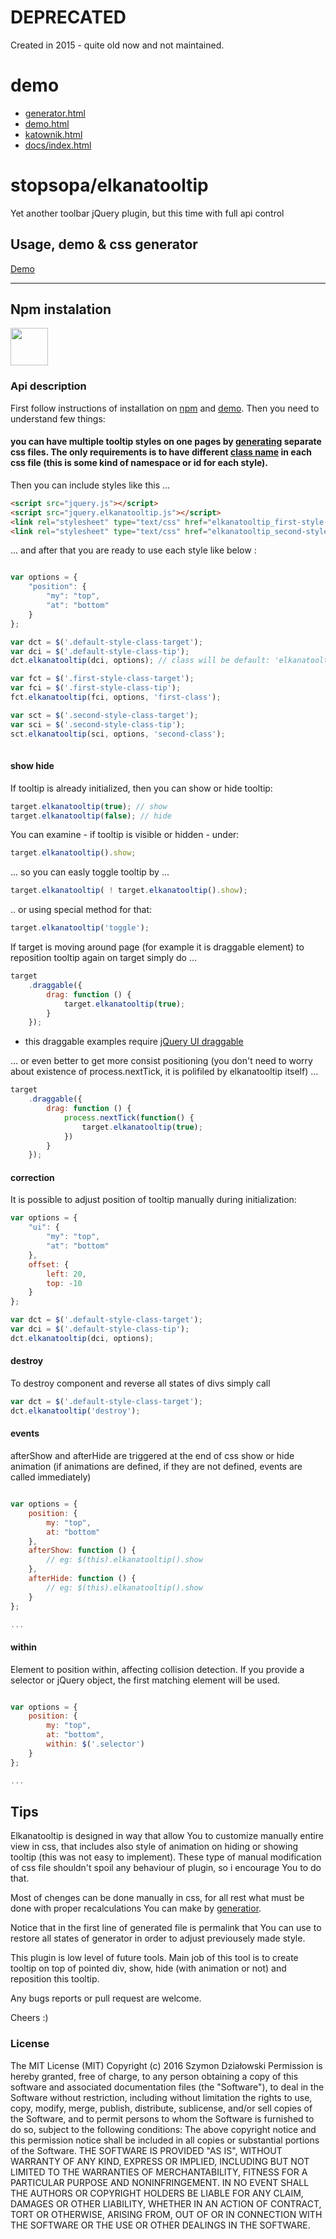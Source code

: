 # DEPRECATED
Created in 2015 - quite old now and not maintained.

# demo
- [generator.html](http://stopsopa.github.io/elkanatooltip/generator.html)
- [demo.html](http://stopsopa.github.io/elkanatooltip/demo.html)
- [katownik.html](http://stopsopa.github.io/elkanatooltip/katownik.html)
- [docs/index.html](http://stopsopa.github.io/elkanatooltip/docs/index.html)

# stopsopa/elkanatooltip

Yet another toolbar jQuery plugin, but this time with full api control 

## Usage, demo & css generator

  [Demo](http://stopsopa.github.io/submod/elkanatooltip/demo.html)

***

## Npm instalation 

<a href="https://www.npmjs.com/package/elkanatooltip">
<img width="60" src="https://www.npmjs.com/static/images/npm-logo.svg">
</a>



### Api description

First follow instructions of installation on [npm](https://www.npmjs.com/package/elkanatooltip) and [demo](http://stopsopa.github.io/submod/elkanatooltip/demo.html).
Then you need to understand few things:


#### you can have multiple tooltip styles on one pages by [generating](http://stopsopa.github.io/submod/elkanatooltip/generator.html) separate css files. The only requirements is to have different [class name](http://stopsopa.github.io/submod/elkanatooltip/generator.html?tour=.controls%20tr:first%20input) in each css file (this is some kind of namespace or id for each style). 
Then you can include styles like this ...


  
```html
<script src="jquery.js"></script>
<script src="jquery.elkanatooltip.js"></script>
<link rel="stylesheet" type="text/css" href="elkanatooltip_first-style-class.css" />
<link rel="stylesheet" type="text/css" href="elkanatooltip_second-style-class.css" />        
```  

... and after that you are ready to use each style like below :


```javascript

var options = {
    "position": {
        "my": "top",
        "at": "bottom"
    }
};

var dct = $('.default-style-class-target');
var dci = $('.default-style-class-tip');
dct.elkanatooltip(dci, options); // class will be default: 'elkanatooltip'

var fct = $('.first-style-class-target');
var fci = $('.first-style-class-tip');
fct.elkanatooltip(fci, options, 'first-class'); 

var sct = $('.second-style-class-target');
var sci = $('.second-style-class-tip');
sct.elkanatooltip(sci, options, 'second-class'); 
    
```  

#### show hide

If tooltip is already initialized, then you can show or hide tooltip:

```javascript
target.elkanatooltip(true); // show
target.elkanatooltip(false); // hide    
```  

You can examine - if tooltip is visible or hidden - under:
 
```javascript
target.elkanatooltip().show;    
```  

... so you can easly toggle tooltip by ...
 
```javascript
target.elkanatooltip( ! target.elkanatooltip().show);   
```  

.. or using special method for that:
 
```javascript
target.elkanatooltip('toggle');   
```  


If target is moving around page (for example it is draggable element) to reposition tooltip again on target simply do ...


```javascript
target
    .draggable({ 
        drag: function () { 
            target.elkanatooltip(true);
        }
    });
```  

* this draggable examples require [jQuery UI draggable](//jqueryui.com/draggable/)

... or even better to get more consist positioning (you don't need to worry about existence of process.nextTick, it is polifiled by elkanatooltip itself) ...

```javascript
target
    .draggable({ 
        drag: function () {                        
            process.nextTick(function() {
                target.elkanatooltip(true);
            })
        }
    });
```  
 

#### correction

It is possible to adjust position of tooltip manually during initialization:



```javascript
var options = {
    "ui": {
        "my": "top",
        "at": "bottom"
    },
    offset: {
        left: 20,
        top: -10
    }
};

var dct = $('.default-style-class-target');
var dci = $('.default-style-class-tip');
dct.elkanatooltip(dci, options);

```  

#### destroy

To destroy component and reverse all states of divs simply call 


```javascript
var dct = $('.default-style-class-target');
dct.elkanatooltip('destroy');

```  

#### events 

afterShow and afterHide are triggered at the end of css show or hide animation (if animations are defined, if they are not defined, events are called immediately)

```javascript

var options = {
    position: {
        my: "top",
        at: "bottom"
    },
    afterShow: function () {
        // eg: $(this).elkanatooltip().show
    },
    afterHide: function () {
        // eg: $(this).elkanatooltip().show
    }
};

...

``` 

#### within 

Element to position within, affecting collision detection. If you provide a selector or jQuery object, the first matching element will be used.

```javascript

var options = {
    position: {
        my: "top",
        at: "bottom",
        within: $('.selector')
    }
};

...

``` 

 
## Tips
 
Elkanatooltip is designed in way that allow You to customize manually entire view in css, that includes also style of animation on hiding or showing tooltip (this was not easy to implement). These type of manual modification of css file shouldn't spoil any behaviour of plugin, so i encourage You to do that.

Most of chenges can be done manually in css, for all rest what must be done with proper recalculations You can make by [generatior](http://stopsopa.github.io/submod/elkanatooltip/generator.html).

Notice that in the first line of generated file is permalink that You can use to restore all states of generator in order to adjust previousely made style.
 
This plugin is low level of future tools. Main job of this tool is to create tooltip on top of pointed div, show, hide (with animation or not) and reposition this tooltip. 

Any bugs reports or pull request are welcome.

Cheers :)


### License

The MIT License (MIT)
Copyright (c) 2016 Szymon Działowski
Permission is hereby granted, free of charge, to any person obtaining a copy of this software and associated documentation files (the "Software"), to deal in the Software without restriction, including without limitation the rights to use, copy, modify, merge, publish, distribute, sublicense, and/or sell copies of the Software, and to permit persons to whom the Software is furnished to do so, subject to the following conditions:
The above copyright notice and this permission notice shall be included in all copies or substantial portions of the Software.
THE SOFTWARE IS PROVIDED "AS IS", WITHOUT WARRANTY OF ANY KIND, EXPRESS OR IMPLIED, INCLUDING BUT NOT LIMITED TO THE WARRANTIES OF MERCHANTABILITY, FITNESS FOR A PARTICULAR PURPOSE AND NONINFRINGEMENT. IN NO EVENT SHALL THE AUTHORS OR COPYRIGHT HOLDERS BE LIABLE FOR ANY CLAIM, DAMAGES OR OTHER LIABILITY, WHETHER IN AN ACTION OF CONTRACT, TORT OR OTHERWISE, ARISING FROM, OUT OF OR IN CONNECTION WITH THE SOFTWARE OR THE USE OR OTHER DEALINGS IN THE SOFTWARE.


